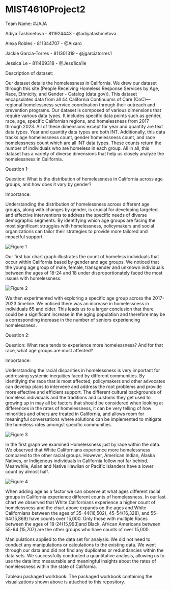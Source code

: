 # MIST4610Project2
Team Name:
#JAJA

Adiya Tashmetova - 811924443 - @adiyatashmetova

Alexa Robles - 811344707 - @Alxaro

Jackie Garcia-Torres - 811301319 - @jgarciatorres1

Jessica Le - 811469318 - @Jess1ica1le

Description of dataset:

Our dataset details the homelessness in California. We drew our dataset through this site (People Receiving Homeless Response Services by Age, Race, Ethnicity, and Gender - Catalog (data.gov)). This dataset encapsulates data from all 44 California Continuums of Care (CoC)—regional homelessness service coordination through their outreach and prevention programs. Our dataset is composed of various dimensions that require various data types. It includes specific data points such as gender, race, age, specific Californian regions, and homelessness from 2017 through 2023. All of these dimensions except for year and quantity are text data types. Year and quantity data types are both INT. Additionally, this data tracks age homelessness count, gender homelessness count, and race homelessness count which are all INT data types. These counts return the number of individuals who are homeless in each group. All in all, this dataset has a variety of diverse dimensions that help us closely analyze the homelessness in California.

Question 1:

Question: What is the distribution of homelessness in California across age groups, and how does it vary by gender?

Importance:

Understanding the distribution of homelessness across different age groups, along with changes by gender, is crucial for developing targeted and effective interventions to address the specific needs of diverse demographic segments. By identifying which age groups are facing the most significant struggles with homelessness, policymakers and social organizations can tailor their strategies to provide more tailored and impactful support.

![Figure 1](https://github.com/jgarciatorres1/MIST4610Project2/assets/100004680/9e8af4f0-f12f-42de-a969-76c141410576)

Our first bar chart graph illustrates the count of homeless individuals that occur within California based by gender and age groups. We noticed that the young age group of male, female, transgender and unknown individuals between the ages of 18-24 and 18 under disproportionately faced the most issues with homelessness. 

![Figure 2](https://github.com/jgarciatorres1/MIST4610Project2/assets/100004680/37619b5f-640f-4bc0-b69a-be38a75f3ecb)

We then experimented with exploring a specific age group across the 2017-2023 timeline. We noticed there was an increase in homelessness in individuals 65 and older. This leads us to a larger conclusion that there could be a significant increase in the aging population and therefore may be a corresponding increase in the number of seniors experiencing homelessness.

Question 2:

Question: What race tends to experience more homelessness? And for that race, what age groups are most affected?

Importance:

Understanding the racial disparities in homelessness is very important for addressing systemic inequities faced by different communities. By identifying the race that is most affected, policymakers and other advocates can develop plans to intervene and address the root problems and provide more effective and efficient support. The different cultural backgrounds of homeless individuals and the traditions and customs they get used to growing up in may all be factors that should be considered when looking at differences in the rates of homelessness, it can be very telling of how minorities and others are treated in California, and allows room for meaningful conversations where solutions can be implemented to mitigate the homeless rates amongst specific communities.

![Figure 3](https://github.com/jgarciatorres1/MIST4610Project2/assets/100004680/eb87b366-5beb-4fd3-88be-5350868bd88b)

In the first graph we examined Homelessness just by race within the data. We observed that White Californians experience more homelessness compared to the other racial groups. However, American Indian, Alaska Natives, or Indigenous individuals in California follow not far behind. Meanwhile, Asian and Native Hawiian or Pacific Islanders have a lower count by almost half. 

![Figure 4](https://github.com/jgarciatorres1/MIST4610Project2/assets/100004680/ff93fa2a-ec76-4fb1-9841-26bbfb826b1a)


When adding age as a factor we can observe at what ages different racial groups in California experience different counts of homelessness. In our last chart we observed that White Californians experience a higher count of homelessness and the chart above expands on the ages and White Californians between the ages of 35-44(16,502), 45-54(16,328), and 55-64(15,869) have counts over 15,000. Only those with multiple Races between the ages of 18-24(15,993)and Black, African Americans between 55-64 (15,707) are the other groups who have counts of over 15,000. 

Manipulations applied to the data set for analysis:
We did not need to conduct any manipulations or calculations to the existing data. We went through our data and did not find any duplicates or redundancies within the data sets. We successfully conducted a quantitative analysis, allowing us to use the data into measurable and meaningful insights about the rates of homelessness within the state of California.

Tableau packaged workbook:
The packaged workbook containing the visualizations shown above is attached to this repository.
